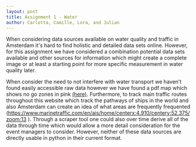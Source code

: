 ```yaml
---
layout: post
title: Assignment 1 - Water
author: Carlotta, Camille, Lora, and Julian
---
```


When considering data sources available on water quality and traffic in Amsterdam it's hard to find holistic and detailed data sets online. However, for this assignment we have considered a combination potential data sets available and other sources for information which might create a complete image or at least a starting point for more specific measurement in water quality later.

When consider the need to not interfere with water transport we haven’t found easily accessible raw data however we have found a pdf map which shows no go zones in pink [(here)](https://sloepdelen.nl/downloads/information_amsterdam_en.pdf). Furthermore, to track main traffic routes throughout this website which track the pathways of ships in the world and also Amsterdam can create an idea of what areas are frequently frequented (https://www.marinetraffic.com/en/ais/home/centerx:4.910/centery:52.375/zoom:13 ). Through a scraper tool one could also over time derive all of the data through time which would allow a more detail consideration for the event managers to consider. However, neither of these data sources are directly usable in python in their current format.